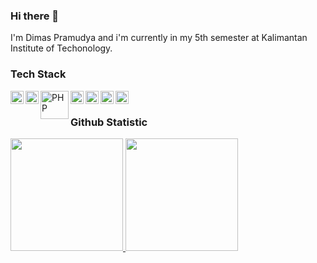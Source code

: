### Hi there 👋

I'm Dimas Pramudya and i'm currently in my 5th semester at Kalimantan Institute of Techonology.

<!--
**dimpram101/dimpram101** is a ✨ _special_ ✨ repository because its `README.md` (this file) appears on your GitHub profile.

Here are some ideas to get you started:

- 🔭 I’m currently working on ...
- 🌱 I’m currently learning ...
- 👯 I’m looking to collaborate on ...
- 🤔 I’m looking for help with ...
- 💬 Ask me about ...
- 📫 How to reach me: ...
- 😄 Pronouns: ...
- ⚡ Fun fact: ...
-->

### Tech Stack
  <a href="#"><img align="left" alt="JavaScript" title="JavaScript" width="21px" src="https://upload.wikimedia.org/wikipedia/commons/9/99/Unofficial_JavaScript_logo_2.svg" /></a>
  <a href="#"><img align="left" alt="TypeScript" title="TypeScript" width="21px" src="https://upload.wikimedia.org/wikipedia/commons/thumb/4/4c/Typescript_logo_2020.svg/512px-Typescript_logo_2020.svg.png?20221110153201" /></a>
  <a href="#"><img align="left" alt="PHP" title="PHP" width="45px" src="https://upload.wikimedia.org/wikipedia/commons/2/27/PHP-logo.svg" /></a>
  <a href="https://nodejs.org/"><img align="left" alt="NodeJS" title="NodeJS" width="21px" src="https://seeklogo.com/images/N/nodejs-logo-FBE122E377-seeklogo.com.png" /></a>
  <a href="https://reactjs.org/"><img align="left" alt="React" title="React" width="21px" src="https://cdn.worldvectorlogo.com/logos/react-2.svg" /></a>
  <a href="https://laravel.com"><img align="left" alt="Laravel" title="Laravel" width="21px" src="https://cdn.worldvectorlogo.com/logos/laravel-2.svg" /></a>
  <a href="https://inertiajs.com"><img align="left" alt="InertiaJS" title="InertiaJS" width="21px" src="https://avatars.githubusercontent.com/u/47703742?s=200&v=4" /></a>
  <br>
  
### Github Statistic
<p align="left">
<a href="https://github.com/dimpram101">
  <img height="180em" src="https://github-readme-stats-eight-theta.vercel.app/api?username=dimpram101&show_icons=true&theme=algolia&include_all_commits=true&count_private=true"/>
  <img height="180em" src="https://github-readme-stats-eight-theta.vercel.app/api/top-langs/?username=dimpram101&layout=compact&langs_count=8&theme=algolia"/>
</a>
</p>
